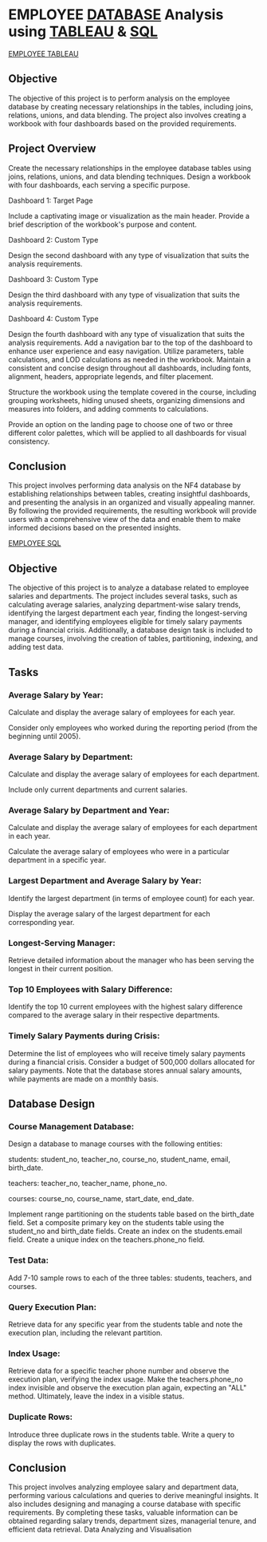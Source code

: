 # EMPLOYEE [DATABASE](https://github.com/datacharmer/test_db) Analysis using [TABLEAU](https://public.tableau.com/app/profile/julia8260/viz/employee-final2/LANDING_) & [SQL](https://github.com/vuntesmeri/Final-Project/blob/dea891fec43e6315d537d2e7d19c2de54dd5e48f/Employee_SQL.sql)

[EMPLOYEE TABLEAU](https://public.tableau.com/app/profile/julia8260/viz/employee-final2/LANDING_)

## Objective

The objective of this project is to perform analysis on the employee database by creating necessary relationships in the tables, including joins, relations, unions, and data blending. The project also involves creating a workbook with four dashboards based on the provided requirements.

## Project Overview

Create the necessary relationships in the employee database tables using joins, relations, unions, and data blending techniques.
Design a workbook with four dashboards, each serving a specific purpose.

Dashboard 1: Target Page

Include a captivating image or visualization as the main header.
Provide a brief description of the workbook's purpose and content.

Dashboard 2: Custom Type

Design the second dashboard with any type of visualization that suits the analysis requirements.

Dashboard 3: Custom Type

Design the third dashboard with any type of visualization that suits the analysis requirements.

Dashboard 4: Custom Type

Design the fourth dashboard with any type of visualization that suits the analysis requirements.
Add a navigation bar to the top of the dashboard to enhance user experience and easy navigation.
Utilize parameters, table calculations, and LOD calculations as needed in the workbook.
Maintain a consistent and concise design throughout all dashboards, including fonts, alignment, headers, appropriate legends, and filter placement.

Structure the workbook using the template covered in the course, including grouping worksheets, hiding unused sheets, organizing dimensions and measures into folders, and adding comments to calculations.

Provide an option on the landing page to choose one of two or three different color palettes, which will be applied to all dashboards for visual consistency.

## Conclusion

This project involves performing data analysis on the NF4 database by establishing relationships between tables, creating insightful dashboards, and presenting the analysis in an organized and visually appealing manner. By following the provided requirements, the resulting workbook will provide users with a comprehensive view of the data and enable them to make informed decisions based on the presented insights.

[EMPLOYEE SQL](https://github.com/vuntesmeri/Final-Project/blob/dea891fec43e6315d537d2e7d19c2de54dd5e48f/Employee_SQL.sql)

## Objective
The objective of this project is to analyze a database related to employee salaries and departments. The project includes several tasks, such as calculating average salaries, analyzing department-wise salary trends, identifying the largest department each year, finding the longest-serving manager, and identifying employees eligible for timely salary payments during a financial crisis. Additionally, a database design task is included to manage courses, involving the creation of tables, partitioning, indexing, and adding test data.

## Tasks

### Average Salary by Year:

Calculate and display the average salary of employees for each year.

Consider only employees who worked during the reporting period (from the beginning until 2005).

### Average Salary by Department:

Calculate and display the average salary of employees for each department.

Include only current departments and current salaries.
### Average Salary by Department and Year:

Calculate and display the average salary of employees for each department in each year.

Calculate the average salary of employees who were in a particular department in a specific year.

### Largest Department and Average Salary by Year:

Identify the largest department (in terms of employee count) for each year.

Display the average salary of the largest department for each corresponding year.

### Longest-Serving Manager:

Retrieve detailed information about the manager who has been serving the longest in their current position.

### Top 10 Employees with Salary Difference:

Identify the top 10 current employees with the highest salary difference compared to the average salary in their respective departments.

### Timely Salary Payments during Crisis:

Determine the list of employees who will receive timely salary payments during a financial crisis.
Consider a budget of 500,000 dollars allocated for salary payments.
Note that the database stores annual salary amounts, while payments are made on a monthly basis.

## Database Design

### Course Management Database:

Design a database to manage courses with the following entities:

students: student_no, teacher_no, course_no, student_name, email, birth_date.

teachers: teacher_no, teacher_name, phone_no.

courses: course_no, course_name, start_date, end_date.

Implement range partitioning on the students table based on the birth_date field.
Set a composite primary key on the students table using the student_no and birth_date fields.
Create an index on the students.email field.
Create a unique index on the teachers.phone_no field.

### Test Data:

Add 7-10 sample rows to each of the three tables: students, teachers, and courses.
### Query Execution Plan:

Retrieve data for any specific year from the students table and note the execution plan, including the relevant partition.
### Index Usage:

Retrieve data for a specific teacher phone number and observe the execution plan, verifying the index usage.
Make the teachers.phone_no index invisible and observe the execution plan again, expecting an "ALL" method.
Ultimately, leave the index in a visible status.
### Duplicate Rows:

Introduce three duplicate rows in the students table.
Write a query to display the rows with duplicates.

## Conclusion

This project involves analyzing employee salary and department data, performing various calculations and queries to derive meaningful insights. It also includes designing and managing a course database with specific requirements. By completing these tasks, valuable information can be obtained regarding salary trends, department sizes, managerial tenure, and efficient data retrieval.
Data Analyzing and Visualisation

